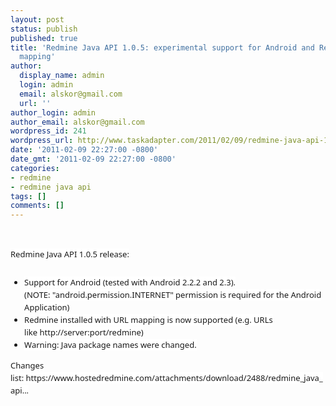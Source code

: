 ```yaml
---
layout: post
status: publish
published: true
title: 'Redmine Java API 1.0.5: experimental support for Android and Redmine''s URL
  mapping'
author:
  display_name: admin
  login: admin
  email: alskor@gmail.com
  url: ''
author_login: admin
author_email: alskor@gmail.com
wordpress_id: 241
wordpress_url: http://www.taskadapter.com/2011/02/09/redmine-java-api-1-0-5-experimental-support-for-android-and-redmines-url-mapping/
date: '2011-02-09 22:27:00 -0800'
date_gmt: '2011-02-09 22:27:00 -0800'
categories:
- redmine
- redmine java api
tags: []
comments: []
---
```

<p><br/>
<div style="font-family: 'Lucida Grande', 'Lucida Sans Unicode', 'Segoe UI', Helvetica, Arial, sans-serif; font-size: 13px; line-height: 20px; margin-bottom: 25px;"><span style="background-color: white;">Redmine Java API 1.0.5 release:</span></div>
<ul style="font-family: 'Lucida Grande', 'Lucida Sans Unicode', 'Segoe UI', Helvetica, Arial, sans-serif; font-size: 13px; line-height: 20px;">
<li><span style="background-color: white;">Support for Android (tested with Android 2.2.2 and 2.3).<br/>(NOTE: "android.permission.INTERNET" permission is required for the Android Application)</span></li>
<li><span style="background-color: white;">Redmine installed with URL mapping is now supported (e.g. URLs like&nbsp;<a href="http://server:port/redmine" style="text-decoration: none;">http://server:port/redmine</a>)</span></li>
<li><span style="background-color: white;">Warning: Java package names were changed.</span></li></ul>
<div style="font-family: 'Lucida Grande', 'Lucida Sans Unicode', 'Segoe UI', Helvetica, Arial, sans-serif; font-size: 13px; line-height: 20px; margin-bottom: 25px;"><span style="background-color: white;">Changes list:&nbsp;<a href="https://www.hostedredmine.com/attachments/download/2488/redmine_java_api_1.0.5.pdf" style="text-decoration: none;">https://www.hostedredmine.com/attachments/download/2488/redmine_java_api...</a></span></div></p>

